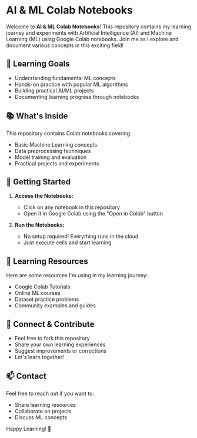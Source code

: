 # AI & ML Colab Notebooks

Welcome to **AI & ML Colab Notebooks**! This repository contains my learning journey and experiments with Artificial Intelligence (AI) and Machine Learning (ML) using Google Colab notebooks. Join me as I explore and document various concepts in this exciting field!

## 🎯 Learning Goals

- Understanding fundamental ML concepts
- Hands-on practice with popular ML algorithms
- Building practical AI/ML projects
- Documenting learning progress through notebooks

## 📚 What's Inside

This repository contains Colab notebooks covering:
- Basic Machine Learning concepts
- Data preprocessing techniques
- Model training and evaluation
- Practical projects and experiments

## 🚀 Getting Started

1. **Access the Notebooks:**
   - Click on any notebook in this repository
   - Open it in Google Colab using the "Open in Colab" button
   
2. **Run the Notebooks:**
   - No setup required! Everything runs in the cloud
   - Just execute cells and start learning

## 📝 Learning Resources

Here are some resources I'm using in my learning journey:
- Google Colab Tutorials
- Online ML courses
- Dataset practice problems
- Community examples and guides

## 🤝 Connect & Contribute

- Feel free to fork this repository
- Share your own learning experiences
- Suggest improvements or corrections
- Let's learn together!

## 📫 Contact

Feel free to reach out if you want to:
- Share learning resources
- Collaborate on projects
- Discuss ML concepts

Happy Learning! 🌟